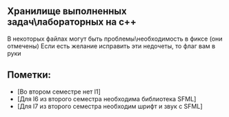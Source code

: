 ## Хранилище выполненных задач\лабораторных на с++  
В некоторых файлах могут быть проблемы\необходимость в фиксе (они отмечены)
Если есть желание исправить эти недочеты, то флаг вам в руки

## Пометки: 
- [Во втором семестре нет l1]
- [Для l6 из второго семестра необходима библиотека SFML]
- [Для l7 из второго семестра необходим шрифт и звук с SFML]